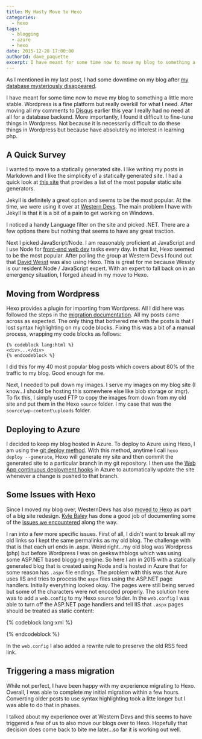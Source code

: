 ```yaml
---
title: My Hasty Move to Hexo
categories:
  - hexo
tags:
  - blogging
  - azure
  - hexo
date: 2015-12-28 17:00:00
authorId: dave_paquette
excerpt: I have meant for some time now to move my blog to something a little more stable. Wordpress is a fine platform but really overkill for what I need.
---
```


As I mentioned in my last post, I had some downtime on my blog after [my database mysteriously disappeared](http://davepaquette.com/archive/2015/12/03/the-case-of-the-disappearing-database.aspx). 

I have meant for some time now to move my blog to something a little more stable. Wordpress is a fine platform but really overkill for what I need. After moving all my comments to [Disqus](https://disqus.com/) earlier this year I really had no need at all for a database backend. More importantly, I found it difficult to fine-tune things in Wordpress. Not because it is necessarily difficult to do these things in Wordpress but because have absolutely no interest in learning php.

## A Quick Survey
I wanted to move to a statically generated site. I like writing my posts in Markdown and I like the simplicity of a statically generated site. I had a quick look at [this site](https://www.staticgen.com/) that provides a list of the most popular static site generators.

Jekyll is definitely a great option and seems to be the most popular. At the time, we were using it over at [Western Devs](http://www.westerndevs.com). The main problem I have with Jekyll is that it is a bit of a pain to get working on Windows.

I noticed a handy Language filter on the site and picked .NET. There are a few options there but nothing that seems to have any great traction.

Next I picked JavaScript/Node. I am reasonably proficient at JavaScript and I use Node for [front-end web dev](http://www.davepaquette.com/categories/Web-Dev/) tasks every day. In that list, Hexo seemed to be the most popular. After polling the group at Western Devs I found out that [David Wesst](http://www.westerndevs.com/bios/david_wesst/) was also using Hexo. This is great for me because Wessty is our resident Node / JavaScript expert. With an expert to fall back on in an emergency situation, I forged ahead in my move to Hexo.

## Moving from Wordpress

Hexo provides a plugin for importing from Wordpress. All I did here was followed the steps in the [migration documentation](https://hexo.io/docs/migration.html#WordPress). All my posts came across as expected. The only thing that bothered me with the posts is that I lost syntax highlighting on my code blocks. Fixing this was a bit of a manual process, wrapping my code blocks as follows: 

```
{% codeblock lang:html %}
<div>...</div>
{% endcodeblock %}
```

I did this for my 40 most popular blog posts which covers about 80% of the traffic to my blog. Good enough for me.

Next, I needed to pull down my images. I serve my images on my blog site (I know...I should be hosting this somewhere else like blob storage or imgr). To fix this, I simply used FTP to copy the images from down from my old site and put them in the Hexo `source` folder. I my case that was the `source\wp-content\uploads` folder.

## Deploying to Azure

I decided to keep my blog hosted in Azure. To deploy to Azure using Hexo, I am using the [git deploy method](https://hexo.io/docs/deployment.html#Git). With this method, anytime I call `hexo deploy --generate`, Hexo will generate my site and then commit the generated site to a particular branch in my git repository. I then use the [Web App continuous deployment hooks](https://azure.microsoft.com/en-us/documentation/articles/web-sites-publish-source-control/) in Azure to automatically update the site whenever a change is pushed to that branch.

## Some Issues with Hexo
Since I moved my blog over, WesternDevs has also [moved to Hexo](http://www.westerndevs.com/jekyll/hexo/Migrating-from-Jekyll-to-Hexo/) as part of a big site redesign. [Kyle Baley](http://www.westerndevs.com/bios/kyle_baley/) has done a good job of documenting some of the [issues we encountered](http://www.westerndevs.com/jekyll/hexo/Migrating-from-Jekyll-to-Hexo-Part-2/) along the way.

I ran into a few more specific issues. First of all, I didn't want to break all my old links so I kept the same permalinks as my old blog. The challenge with that is that each url ends in .aspx. Weird right...my old blog was Wordpress (php) but before Wordpress I was on geekswithblogs which was using some ASP.NET based blogging engine. So here I am in 2015 with a statically generated blog that is created using Node and is hosted in Azure that for some reason has `.aspx` file endings. The problem with this was that Aure uses IIS and tries to process the `aspx` files using the ASP.NET page handlers. Initially everything looked okay. The pages were still being served but some of the characters were not encoded properly. The solution here was to add a `web.config` to my Hexo `source` folder. In the `web.config` I was able to turn off the ASP.NET page handlers and tell IIS that `.aspx` pages should be treated as static content:

{% codeblock lang:xml %}
<?xml version="1.0" encoding="UTF-8"?>
<configuration>
    <system.webServer>
        <handlers>
            <remove name="PageHandlerFactory-ISAPI-2.0-64" />
            <remove name="PageHandlerFactory-ISAPI-2.0" />
            <remove name="PageHandlerFactory-Integrated" />
            <remove name="PageHandlerFactory-ISAPI-4.0_32bit" />
            <remove name="PageHandlerFactory-Integrated-4.0" />
            <remove name="PageHandlerFactory-ISAPI-4.0_64bit" />
        </handlers>
        <staticContent>
            <clientCache cacheControlCustom="public" cacheControlMode="UseMaxAge" cacheControlMaxAge="7.00:00:00" /> 
            <mimeMap fileExtension=".aspx" mimeType="text/html" />
            <mimeMap fileExtension=".eot" mimeType="application/vnd.ms-fontobject" />
            <mimeMap fileExtension=".ttf" mimeType="application/octet-stream" />
            <mimeMap fileExtension=".svg" mimeType="image/svg+xml" />
            <mimeMap fileExtension=".woff" mimeType="application/font-woff" />
            <mimeMap fileExtension=".woff2" mimeType="application/font-woff2" />
        </staticContent>
        <rewrite>
            <rules>
                <rule name="RSSRewrite" patternSyntax="ExactMatch">
                    <match url="feed" />
                    <action type="Rewrite" url="atom.xml" appendQueryString="false" />
                </rule>
                <rule name="RssFeedwithslash">
                    <match url="feed/" />
                    <action type="Rewrite" url="atom.xml" appendQueryString="false" />
                </rule>
            </rules>
        </rewrite>
    </system.webServer>
</configuration>
{% endcodeblock %}

In the `web.config` I also added a rewrite rule to preserve the old RSS feed link. 

## Triggering a mass migration
While not perfect, I have been happy with my experience migrating to Hexo. Overall, I was able to complete my initial migration within a few hours. Converting older posts to use syntax highlighting took a litte longer but I was able to do that in phases.  

I talked about my experience over at Western Devs and this seems to have triggered a few of us to also move our blogs over to Hexo. Hopefully that decision does come back to bite me later...so far it is working out well.  



